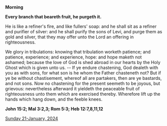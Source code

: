 **Morning**

**Every branch that beareth fruit, he purgeth it.**
 
He is like a refiner's fire, and like fullers' soap: and he shall sit as a refiner and purifier of silver: and he shall purify the sons of Levi, and purge them as gold and silver, that they may offer unto the Lord an offering in righteousness.
 
We glory in tribulations: knowing that tribulation worketh patience; and patience, experience; and experience, hope: and hope maketh not ashamed; because the love of God is shed abroad in our hearts by the Holy Ghost which is given unto us. -- If ye endure chastening, God dealeth with you as with sons, for what son is he whom the Father chasteneth not? But if ye be without chastisement, whereof all are partakers, then are ye bastards, and not sons. Now no chastening for the present seemeth to be joyous, but grievous: nevertheless afterward it yieldeth the peaceable fruit of righteousness unto them which are exercised thereby. Wherefore lift up the hands which hang down, and the feeble knees.  

**John 15:2; Mal 3:2,3; Rom 5:3; Heb 12:7,8,11,12**

[Sunday 21-January, 2024](https://t.me/daily_light)
